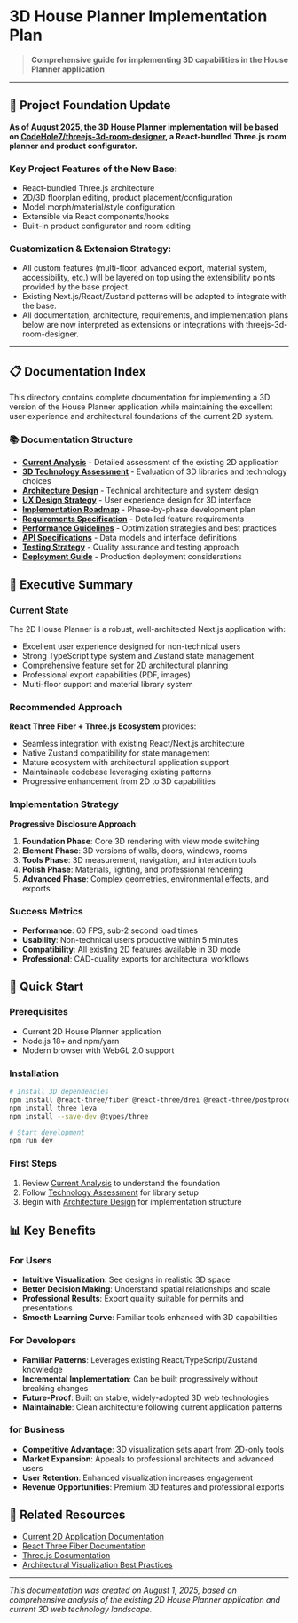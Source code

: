 
# 3D House Planner Implementation Plan

> **Comprehensive guide for implementing 3D capabilities in the House Planner application**

---

## 🚨 Project Foundation Update

**As of August 2025, the 3D House Planner implementation will be based on [CodeHole7/threejs-3d-room-designer](https://github.com/CodeHole7/threejs-3d-room-designer), a React-bundled Three.js room planner and product configurator.**

### Key Project Features of the New Base:
- React-bundled Three.js architecture
- 2D/3D floorplan editing, product placement/configuration
- Model morph/material/style configuration
- Extensible via React components/hooks
- Built-in product configurator and room editing

### Customization & Extension Strategy:
- All custom features (multi-floor, advanced export, material system, accessibility, etc.) will be layered on top using the extensibility points provided by the base project.
- Existing Next.js/React/Zustand patterns will be adapted to integrate with the base.
- All documentation, architecture, requirements, and implementation plans below are now interpreted as extensions or integrations with threejs-3d-room-designer.

---

## 📋 Documentation Index

This directory contains complete documentation for implementing a 3D version of the House Planner application while maintaining the excellent user experience and architectural foundations of the current 2D system.

### 📚 Documentation Structure

- **[Current Analysis](./01-current-analysis.md)** - Detailed assessment of the existing 2D application
- **[3D Technology Assessment](./02-technology-assessment.md)** - Evaluation of 3D libraries and technology choices
- **[Architecture Design](./03-architecture-design.md)** - Technical architecture and system design
- **[UX Design Strategy](./04-ux-design-strategy.md)** - User experience design for 3D interface
- **[Implementation Roadmap](./05-implementation-roadmap.md)** - Phase-by-phase development plan
- **[Requirements Specification](./06-requirements-specification.md)** - Detailed feature requirements
- **[Performance Guidelines](./07-performance-guidelines.md)** - Optimization strategies and best practices
- **[API Specifications](./08-api-specifications.md)** - Data models and interface definitions
- **[Testing Strategy](./09-testing-strategy.md)** - Quality assurance and testing approach
- **[Deployment Guide](./10-deployment-guide.md)** - Production deployment considerations

## 🎯 Executive Summary

### Current State
The 2D House Planner is a robust, well-architected Next.js application with:
- Excellent user experience designed for non-technical users
- Strong TypeScript type system and Zustand state management
- Comprehensive feature set for 2D architectural planning
- Professional export capabilities (PDF, images)
- Multi-floor support and material library system

### Recommended Approach
**React Three Fiber + Three.js Ecosystem** provides:
- Seamless integration with existing React/Next.js architecture
- Native Zustand compatibility for state management
- Mature ecosystem with architectural application support
- Maintainable codebase leveraging existing patterns
- Progressive enhancement from 2D to 3D capabilities

### Implementation Strategy
**Progressive Disclosure Approach**:
1. **Foundation Phase**: Core 3D rendering with view mode switching
2. **Element Phase**: 3D versions of walls, doors, windows, rooms
3. **Tools Phase**: 3D measurement, navigation, and interaction tools
4. **Polish Phase**: Materials, lighting, and professional rendering
5. **Advanced Phase**: Complex geometries, environmental effects, and exports

### Success Metrics
- **Performance**: 60 FPS, sub-2 second load times
- **Usability**: Non-technical users productive within 5 minutes
- **Compatibility**: All existing 2D features available in 3D mode
- **Professional**: CAD-quality exports for architectural workflows

## 🚀 Quick Start

### Prerequisites
- Current 2D House Planner application
- Node.js 18+ and npm/yarn
- Modern browser with WebGL 2.0 support

### Installation
```bash
# Install 3D dependencies
npm install @react-three/fiber @react-three/drei @react-three/postprocessing
npm install three leva
npm install --save-dev @types/three

# Start development
npm run dev
```

### First Steps
1. Review [Current Analysis](./01-current-analysis.md) to understand the foundation
2. Follow [Technology Assessment](./02-technology-assessment.md) for library setup
3. Begin with [Architecture Design](./03-architecture-design.md) for implementation structure

## 📊 Key Benefits

### For Users
- **Intuitive Visualization**: See designs in realistic 3D space
- **Better Decision Making**: Understand spatial relationships and scale
- **Professional Results**: Export quality suitable for permits and presentations
- **Smooth Learning Curve**: Familiar tools enhanced with 3D capabilities

### For Developers
- **Familiar Patterns**: Leverages existing React/TypeScript/Zustand knowledge
- **Incremental Implementation**: Can be built progressively without breaking changes
- **Future-Proof**: Built on stable, widely-adopted 3D web technologies
- **Maintainable**: Clean architecture following current application patterns

### for Business
- **Competitive Advantage**: 3D visualization sets apart from 2D-only tools
- **Market Expansion**: Appeals to professional architects and advanced users
- **User Retention**: Enhanced visualization increases engagement
- **Revenue Opportunities**: Premium 3D features and professional exports

## 🔗 Related Resources

- [Current 2D Application Documentation](../README.md)
- [React Three Fiber Documentation](https://docs.pmnd.rs/react-three-fiber)
- [Three.js Documentation](https://threejs.org/docs/)
- [Architectural Visualization Best Practices](https://threejs-journey.com/)

---

*This documentation was created on August 1, 2025, based on comprehensive analysis of the existing 2D House Planner application and current 3D web technology landscape.*
